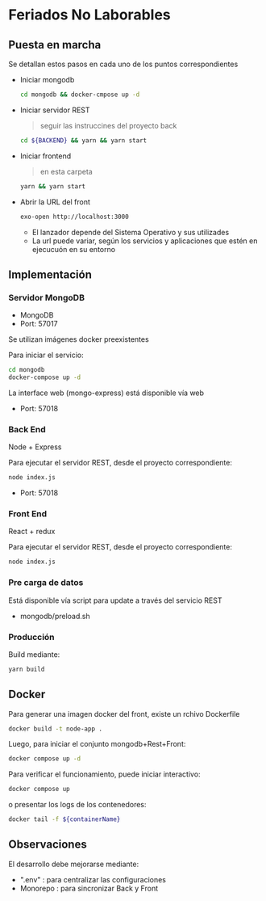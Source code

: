 # Feriados No Laborables

## Puesta en marcha

Se detallan estos pasos en cada uno de los puntos correspondientes

* Iniciar mongodb
    ``` sh
    cd mongodb && docker-cmpose up -d
    ```
* Iniciar servidor REST
    > seguir las instruccines del proyecto back
    ``` sh
    cd ${BACKEND} && yarn && yarn start
    ```
* Iniciar frontend
    > en esta carpeta
    ``` sh
    yarn && yarn start
    ```
* Abrir la URL del front
    ``` sh
    exo-open http://localhost:3000
    ```
    * El lanzador depende del Sistema Operativo y sus utilizades
    * La url puede variar, según los servicios y aplicaciones que estén en ejecucuón en su entorno



## Implementación

### Servidor MongoDB

* MongoDB
* Port: 57017

Se utilizan imágenes docker preexistentes

Para iniciar el servicio:

``` sh
cd mongodb
docker-compose up -d
```

La interface web (mongo-express) está disponible vía web

* Port: 57018

### Back End

Node + Express

Para ejecutar el servidor REST, desde el proyecto correspondiente:

``` sh
node index.js
```

* Port: 57018

### Front End

React + redux

Para ejecutar el servidor REST, desde el proyecto correspondiente:

``` sh
node index.js
```

### Pre carga de datos

Está disponible vía script para update a través del servicio REST

* mongodb/preload.sh

### Producción

Build mediante:

``` sh
yarn build
```

## Docker

Para generar una imagen docker del front, existe un rchivo Dockerfile

``` sh
docker build -t node-app .
```

Luego, para iniciar el conjunto mongodb+Rest+Front:

``` sh
docker compose up -d
```

Para verificar el funcionamiento, puede iniciar interactivo:

``` sh
docker compose up 
```

o presentar los logs de los contenedores:

``` sh
docker tail -f ${containerName}
```

## Observaciones

El desarrollo debe mejorarse mediante:

* ".env" : para centralizar las configuraciones
* Monorepo : para sincronizar Back y Front
